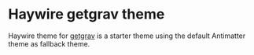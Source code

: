 # Haywire getgrav theme

Haywire theme for [getgrav](https://getgrav.org/) is a starter theme using the default Antimatter theme as fallback theme.